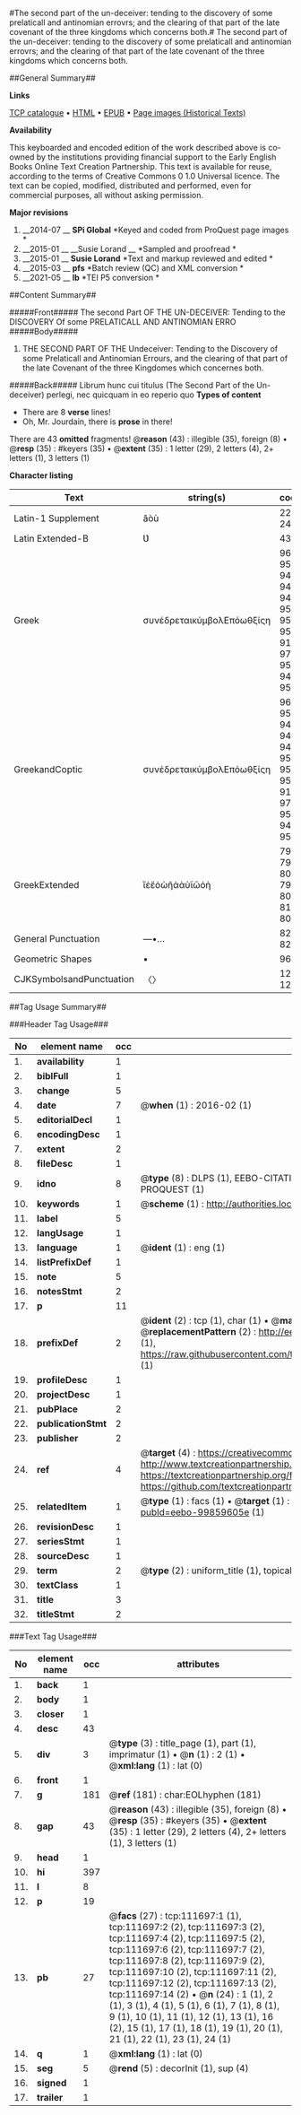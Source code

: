 #The second part of the un-deceiver: tending to the discovery of some prelaticall and antinomian errovrs; and the clearing of that part of the late covenant of the three kingdoms which concerns both.#
The second part of the un-deceiver: tending to the discovery of some prelaticall and antinomian errovrs; and the clearing of that part of the late covenant of the three kingdoms which concerns both.

##General Summary##

**Links**

[TCP catalogue](http://www.ota.ox.ac.uk/tcp/)  • 
[HTML](http://tei.it.ox.ac.uk/tcp/Texts-HTML/free/A92/A92828.html)  • 
[EPUB](http://tei.it.ox.ac.uk/tcp/Texts-EPUB/free/A92/A92828.epub) • 
[Page images (Historical Texts)](https://historicaltexts.jisc.ac.uk/eebo-99859605e)

**Availability**

This keyboarded and encoded edition of the work described above is co-owned by the
    institutions providing financial support to the Early English Books Online Text Creation
    Partnership. This text is available for reuse, according to the terms of  Creative Commons 0 1.0 Universal
    licence. The text can be copied, modified, distributed and performed, even for commercial
    purposes, all without asking permission.

**Major revisions**

1. __2014-07 __ __SPi Global__ *Keyed and coded from ProQuest page images *
1. __2015-01 __ __Susie Lorand __ *Sampled and proofread *
1. __2015-01 __ __Susie Lorand__ *Text and markup reviewed and edited *
1. __2015-03 __ __pfs__ *Batch review (QC) and XML conversion *
1. __2021-05 __ __lb__ *TEI P5 conversion *

##Content Summary##

#####Front#####
The second Part OF THE UN-DECEIVER: Tending to the DISCOVERY Of some PRELATICALL AND ANTINOMIAN ERRO
#####Body#####

1. THE SECOND PART OF THE Undeceiver: Tending to the Discovery of some Prelaticall and Antinomian Errours, and the clearing of that part of the late Covenant of the three Kingdomes which concernes both.

#####Back#####
Librum hunc cui titulus (The Second Part of the Un-deceiver) perlegi, nec quicquam in eo reperio quo
**Types of content**

  * There are 8 **verse** lines!
  * Oh, Mr. Jourdain, there is **prose** in there!

There are 43 **omitted** fragments! 
 @__reason__ (43) : illegible (35), foreign (8)  •  @__resp__ (35) : #keyers (35)  •  @__extent__ (35) : 1 letter (29), 2 letters (4), 2+ letters (1), 3 letters (1)

**Character listing**


|Text|string(s)|codepoint(s)|
|---|---|---|
|Latin-1 Supplement|âòù|226 242 249|
|Latin Extended-B|Ʋ|434|
|Greek|συνέδρεταικύμβολΕπόωθξίςη|963 965 957 941 948 961 949 964 945 953 954 973 956 946 959 955 917 960 972 969 952 958 943 962 951|
|GreekandCoptic|συνέδρεταικύμβολΕπόωθξίςη|963 965 957 941 948 961 949 964 945 953 954 973 956 946 959 955 917 960 972 969 952 958 943 962 951|
|GreekExtended|ἴἐἔὁὼῆἀὰὺῖῶὀὴ|7988 7952 7956 8001 8060 8134 7936 8048 8058 8150 8182 8000 8052|
|General Punctuation|—•…|8212 8226 8230|
|Geometric Shapes|▪|9642|
|CJKSymbolsandPunctuation|〈〉|12296 12297|

##Tag Usage Summary##

###Header Tag Usage###

|No|element name|occ|attributes|
|---|---|---|---|
|1.|__availability__|1||
|2.|__biblFull__|1||
|3.|__change__|5||
|4.|__date__|7| @__when__ (1) : 2016-02 (1)|
|5.|__editorialDecl__|1||
|6.|__encodingDesc__|1||
|7.|__extent__|2||
|8.|__fileDesc__|1||
|9.|__idno__|8| @__type__ (8) : DLPS (1), EEBO-CITATION (1), VID (1), EEBO-PROQUEST (1), STC (3), PROQUEST (1)|
|10.|__keywords__|1| @__scheme__ (1) : http://authorities.loc.gov/ (1)|
|11.|__label__|5||
|12.|__langUsage__|1||
|13.|__language__|1| @__ident__ (1) : eng (1)|
|14.|__listPrefixDef__|1||
|15.|__note__|5||
|16.|__notesStmt__|2||
|17.|__p__|11||
|18.|__prefixDef__|2| @__ident__ (2) : tcp (1), char (1)  •  @__matchPattern__ (2) : ([0-9\-]+):([0-9IVX]+) (1), (.+) (1)  •  @__replacementPattern__ (2) : http://eebo.chadwyck.com/downloadtiff?vid=$1&page=$2 (1), https://raw.githubusercontent.com/textcreationpartnership/Texts/master/tcpchars.xml#$1 (1)|
|19.|__profileDesc__|1||
|20.|__projectDesc__|1||
|21.|__pubPlace__|2||
|22.|__publicationStmt__|2||
|23.|__publisher__|2||
|24.|__ref__|4| @__target__ (4) : https://creativecommons.org/publicdomain/zero/1.0/ (1), http://www.textcreationpartnership.org/docs/. (1), https://textcreationpartnership.org/faq/#faq05 (1), https://github.com/textcreationpartnership (1)|
|25.|__relatedItem__|1| @__type__ (1) : facs (1)  •  @__target__ (1) : https://data.historicaltexts.jisc.ac.uk/view?pubId=eebo-99859605e (1)|
|26.|__revisionDesc__|1||
|27.|__seriesStmt__|1||
|28.|__sourceDesc__|1||
|29.|__term__|2| @__type__ (2) : uniform_title (1), topical_term (1)|
|30.|__textClass__|1||
|31.|__title__|3||
|32.|__titleStmt__|2||


###Text Tag Usage###

|No|element name|occ|attributes|
|---|---|---|---|
|1.|__back__|1||
|2.|__body__|1||
|3.|__closer__|1||
|4.|__desc__|43||
|5.|__div__|3| @__type__ (3) : title_page (1), part (1), imprimatur (1)  •  @__n__ (1) : 2 (1)  •  @__xml:lang__ (1) : lat (0)|
|6.|__front__|1||
|7.|__g__|181| @__ref__ (181) : char:EOLhyphen (181)|
|8.|__gap__|43| @__reason__ (43) : illegible (35), foreign (8)  •  @__resp__ (35) : #keyers (35)  •  @__extent__ (35) : 1 letter (29), 2 letters (4), 2+ letters (1), 3 letters (1)|
|9.|__head__|1||
|10.|__hi__|397||
|11.|__l__|8||
|12.|__p__|19||
|13.|__pb__|27| @__facs__ (27) : tcp:111697:1 (1), tcp:111697:2 (2), tcp:111697:3 (2), tcp:111697:4 (2), tcp:111697:5 (2), tcp:111697:6 (2), tcp:111697:7 (2), tcp:111697:8 (2), tcp:111697:9 (2), tcp:111697:10 (2), tcp:111697:11 (2), tcp:111697:12 (2), tcp:111697:13 (2), tcp:111697:14 (2)  •  @__n__ (24) : 1 (1), 2 (1), 3 (1), 4 (1), 5 (1), 6 (1), 7 (1), 8 (1), 9 (1), 10 (1), 11 (1), 12 (1), 13 (1), 16 (2), 15 (1), 17 (1), 18 (1), 19 (1), 20 (1), 21 (1), 22 (1), 23 (1), 24 (1)|
|14.|__q__|1| @__xml:lang__ (1) : lat (0)|
|15.|__seg__|5| @__rend__ (5) : decorInit (1), sup (4)|
|16.|__signed__|1||
|17.|__trailer__|1||
